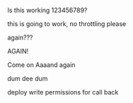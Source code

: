 Is this working 123456789?

this is going to work, no throttling please

again???

AGAIN!

Come on
Aaaand again

dum dee dum

deploy write permissions for call back
